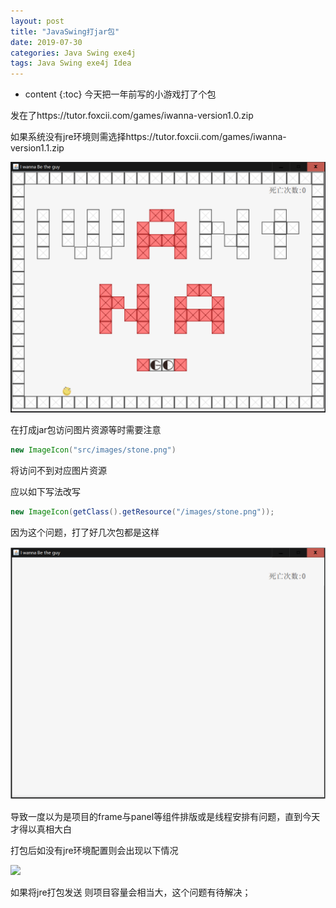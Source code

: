 ```yaml
---
layout: post
title: "JavaSwing打jar包"
date: 2019-07-30
categories: Java Swing exe4j
tags: Java Swing exe4j Idea
---
```


* content 
{:toc}
今天把一年前写的小游戏打了个包 

发在了https://tutor.foxcii.com/games/iwanna-version1.0.zip

如果系统没有jre环境则需选择https://tutor.foxcii.com/games/iwanna-version1.1.zip



![](https://raw.githubusercontent.com/329213964/329213964.github.io/master/_posts/images/Swing/iwannaindex.png)



在打成jar包访问图片资源等时需要注意

```java
new ImageIcon("src/images/stone.png")
```

将访问不到对应图片资源

应以如下写法改写

```java
new ImageIcon(getClass().getResource("/images/stone.png"));
```



因为这个问题，打了好几次包都是这样

![](https://raw.githubusercontent.com/329213964/329213964.github.io/master/_posts/images/Swing/iwannaindex-empty.jpg)



导致一度以为是项目的frame与panel等组件排版或是线程安排有问题，直到今天才得以真相大白



打包后如没有jre环境配置则会出现以下情况

![](https://raw.githubusercontent.com/329213964/329213964.github.io/master/posts/images/Swingiwanna-jre.png)

如果将jre打包发送 则项目容量会相当大，这个问题有待解决；